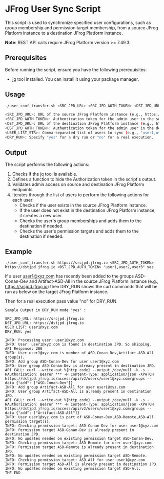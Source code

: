 # JFrog User Sync Script

This script is used to synchronize specified user configurations, such as group membership and permission target membership, from a source JFrog Platform instance to a destination JFrog Platform instance.

**Note:** REST API calls require JFrog Platform version >= 7.49.3.

## Prerequisites

Before running the script, ensure you have the following prerequisites:

- [jq](https://stedolan.github.io/jq/) tool installed. You can install it using your package manager.

## Usage

```bash
./user_conf_transfer.sh <SRC_JPD_URL> <SRC_JPD_AUTH_TOKEN> <DST_JPD_URL> <DST_JPD_AUTH_TOKEN> <USER_LIST_STR> <DRY_RUN>

<SRC_JPD_URL>: URL of the source JFrog Platform instance (e.g., https://srcjpd.jfrog.io).
<SRC_JPD_AUTH_TOKEN>: Authentication token for the admin user in the source JFrog Platform instance.
<DST_JPD_URL>: URL of the destination JFrog Platform instance (e.g., https://dstjpd.jfrog.io).
<DST_JPD_AUTH_TOKEN>: Authentication token for the admin user in the destination JFrog Platform instance.
<USER_LIST_STR>: Comma-separated list of users to sync (e.g., "user1,user2,user3").
<DRY_RUN>: Specify "yes" for a dry run or "no" for a real execution.
```

## Output
The script performs the following actions:

1. Checks if the jq tool is available.
2. Defines a function to hide the Authorization token in the script's output.
3. Validates admin access on source and destination JFrog Platform endpoints.
4. Iterates through the list of users to perform the following actions for each user:
    - Checks if the user exists in the source JFrog Platform instance.
    - If the user does not exist in the destination JFrog Platform instance, it creates a new user.
    - Checks the user's group memberships and adds them to the destination if needed.
    - Checks the user's permission targets and adds them to the destination if needed.

## Example
```
./user_conf_transfer.sh https://srcjpd.jfrog.io <SRC_JPD_AUTH_TOKEN> https://dstjpd.jfrog.io <DST_JPD_AUTH_TOKEN> "user1,user2,user3" yes
```

If a user user1@xyz.com has recently been added to the groups ASD-Conan-Dev and Artifact-ASD-All in the source JFrog Platform instance (e.g., https://srcjpd.jfrog.io) then DRY_RUN shows the curl commands that will be run as below on the target  JFrog Platform instance.

Then for a real execution pass value "no" for  DRY_RUN.

`Sample Output in DRY_RUN mode "yes" :`

```
SRC_JPD_URL: https://srcjpd.jfrog.io
DST_JPD_URL: https://dstjpd.jfrog.io
USER_LIST: user1@xyz.com
DRY_RUN: yes

INFO: Processing user: user1@xyz.com
INFO: User: user1@xyz.com is found in destination JPD. So skipping. API Response: 200
INFO: User user1@xyz.com is member of ASD-Conan-Dev,Artifact-ASD-All group(s).
INFO: Add group ASD-Conan-Dev for user user1@xyz.com
INFO: User group ASD-Conan-Dev is already present in destination JPD.
API CALL: curl --write-out %{http_code} --output /dev/null -k -s -HAuthorization: Bearer *** -H Content-Type: application/json -XPATCH https://dstjpd.jfrog.io/access/api/v2/users/user1@xyz.com/groups --data {"add": ["ASD-Conan-Dev"]}
INFO: Add group Artifact-ASD-All for user user1@xyz.com
INFO: User group Artifact-ASD-All is already present in destination JPD.
API CALL: curl --write-out %{http_code} --output /dev/null -k -s -HAuthorization: Bearer *** -H Content-Type: application/json -XPATCH https://dstjpd.jfrog.io/access/api/v2/users/user1@xyz.com/groups --data {"add": ["Artifact-ASD-All"]}
INFO: User user1@xyz.com is part of ASD-Conan-Dev,ASD-Remote,ASD-All permission target(s).
INFO: Checking permission target: ASD-Conan-Dev for user user1@xyz.com
INFO: Permission target ASD-Conan-Dev is already present in destination JPD.
INFO: No updates needed on existing permission target ASD-Conan-Dev.
INFO: Checking permission target: ASD-Remote for user user1@xyz.com
INFO: Permission target ASD-Remote is already present in destination JPD.
INFO: No updates needed on existing permission target ASD-Remote.
INFO: Checking permission target: ASD-All for user user1@xyz.com
INFO: Permission target ASD-All is already present in destination JPD.
INFO: No updates needed on existing permission target ASD-All.
THE END
```